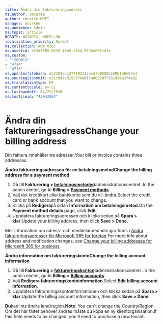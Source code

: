 ```yaml
---
title: Ändra din faktureringsadress
ms.author: cmcatee
author: cmcatee-MSFT
manager: mnirkhe
ms.audience: Admin
ms.topic: article
ROBOTS: NOINDEX, NOFOLLOW
localization_priority: Normal
ms.collection: Adm_O365
ms.assetid: ef2df989-8539-48b5-a324-97d2e09f14fe
ms.custom:
- "1200012"
- "4714"
- "4715"
ms.openlocfilehash: db2283ecc2741923153cdfe0288b580b1a8e07e4
ms.sourcegitcommit: 821c0d7cd1937f0a8f54d0210f71b1d3ea374e82
ms.translationtype: MT
ms.contentlocale: sv-SE
ms.lasthandoff: 04/29/2020
ms.locfileid: "43943964"
---
```

# <a name="change-your-billing-address"></a><span data-ttu-id="3c015-102">Ändra din faktureringsadress</span><span class="sxs-lookup"><span data-stu-id="3c015-102">Change your billing address</span></span>

<span data-ttu-id="3c015-103">Din faktura innehåller tre adresser.</span><span class="sxs-lookup"><span data-stu-id="3c015-103">Your bill or invoice contains three addresses.</span></span>

<span data-ttu-id="3c015-104">**Ändra faktureringsadressen för en betalningsmetod**</span><span class="sxs-lookup"><span data-stu-id="3c015-104">**Change the billing address for a payment method**</span></span>

1. <span data-ttu-id="3c015-105">Gå till **Fakturering > [betalningsmetoder](https://go.microsoft.com/fwlink/p/?linkid=2018806)i**administrationscentret .</span><span class="sxs-lookup"><span data-stu-id="3c015-105">In the admin center, go to **Billing > [Payment methods](https://go.microsoft.com/fwlink/p/?linkid=2018806)**.</span></span>
2. <span data-ttu-id="3c015-106">Välj det kreditkort eller bankkonto som du vill ändra.</span><span class="sxs-lookup"><span data-stu-id="3c015-106">Select the credit card or bank account that you want to change.</span></span>
3. <span data-ttu-id="3c015-107">Klicka på **Redigera**på sidan **Information om betalningsmetod.**</span><span class="sxs-lookup"><span data-stu-id="3c015-107">On the **Payment method details** page, click **Edit**.</span></span>
4. <span data-ttu-id="3c015-108">Uppdatera faktureringsadressen och klicka sedan på **Spara > klar**.</span><span class="sxs-lookup"><span data-stu-id="3c015-108">Update your billing address, then click **Save > Done**.</span></span>

<span data-ttu-id="3c015-109">Mer information om adress- och meddelandeändringar finns i [Ändra faktureringsadresser för Microsoft 365 för företag](https://docs.microsoft.com/microsoft-365/commerce/billing-and-payments/change-your-billing-addresses?view=o365-worldwide).</span><span class="sxs-lookup"><span data-stu-id="3c015-109">For more info about address and notification changes, see [Change your billing addresses for Microsoft 365 for business](https://docs.microsoft.com/microsoft-365/commerce/billing-and-payments/change-your-billing-addresses?view=o365-worldwide).</span></span>

<span data-ttu-id="3c015-110">**Ändra information om faktureringskonto**</span><span class="sxs-lookup"><span data-stu-id="3c015-110">**Change the billing account information**</span></span>

1. <span data-ttu-id="3c015-111">Gå till **Fakturering > [faktureringskonton](https://admin.microsoft.com/Adminportal/Home?source=applauncher#/BillingAccounts/billing-accounts)i**administrationscentret .</span><span class="sxs-lookup"><span data-stu-id="3c015-111">In the admin center, go to **Billing > [Billing accounts](https://admin.microsoft.com/Adminportal/Home?source=applauncher#/BillingAccounts/billing-accounts)**.</span></span>
2. <span data-ttu-id="3c015-112">Välj **Redigera faktureringskontoinformation**.</span><span class="sxs-lookup"><span data-stu-id="3c015-112">Select **Edit billing account information**.</span></span>
3. <span data-ttu-id="3c015-113">Uppdatera faktureringskontoinformationen och klicka sedan på **Spara > klar**.</span><span class="sxs-lookup"><span data-stu-id="3c015-113">Update the billing account information, then click **Save > Done**.</span></span>

<span data-ttu-id="3c015-114">**Du**kan inte ändra land/region.</span><span class="sxs-lookup"><span data-stu-id="3c015-114">**Note**: You can't change the Country/Region.</span></span> <span data-ttu-id="3c015-115">Om det här fältet behöver ändras måste du köpa en ny klientorganisation.</span><span class="sxs-lookup"><span data-stu-id="3c015-115">If this field needs to be changed, you'll need to purchase a new tenant.</span></span>
